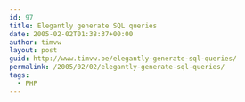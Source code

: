 ```yaml
---
id: 97
title: Elegantly generate SQL queries
date: 2005-02-02T01:38:37+00:00
author: timvw
layout: post
guid: http://www.timvw.be/elegantly-generate-sql-queries/
permalink: /2005/02/02/elegantly-generate-sql-queries/
tags:
  - PHP
---
```

<code src="php/elegantsql.txt" lang="php" />
